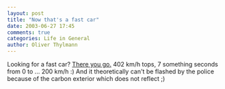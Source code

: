 ```yaml
---
layout: post
title: "Now that's a fast car"
date: 2003-06-27 17:45
comments: true
categories: Life in General
author: Oliver Thylmann
---
```



Looking for a fast car? [There you go.](http://www.autobild.de/suche/artikel.php?artikel_id=4586&amp;artikel_seite=2&amp;A_SESS=4317e1b1d0f89d0e5d3882006ac06b9e#) 402 km/h tops, 7 something seconds from 0 to ... 200 km/h :) And it theoretically can't be flashed by the police because of the carbon exterior which does not reflect ;)


